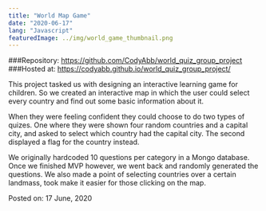 ```yaml
---
title: "World Map Game"
date: "2020-06-17"
lang: "Javascript"
featuredImage: ../img/world_game_thumbnail.png
---
```


###Repository: https://github.com/CodyAbb/world_quiz_group_project
###Hosted at: https://codyabb.github.io/world_quiz_group_project/

This project tasked us with designing an interactive learning game for children. So we created an interactive map in which the user could select every country and find out some basic information about it.

When they were feeling confident they could choose to do two types of quizes. One where they were shown four random countries and a capital city, and asked to select which country had the capital city. The second displayed a flag for the country instead.

We originally hardcoded 10 questions per category in a Mongo database. Once we finished MVP however, we went back and randomly generated the questions. We also made a point of selecting countries over a certain landmass, took make it easier for those clicking on the map.

Posted on: 17 June, 2020
